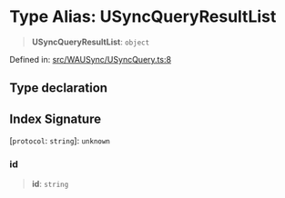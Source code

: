 # Type Alias: USyncQueryResultList

> **USyncQueryResultList**: `object`

Defined in: [src/WAUSync/USyncQuery.ts:8](https://github.com/Fokusdotid/Baileys/blob/3533fb5d5a1e97f0cc8384505a121b389a346518/src/WAUSync/USyncQuery.ts#L8)

## Type declaration

## Index Signature

\[`protocol`: `string`\]: `unknown`

### id

> **id**: `string`
